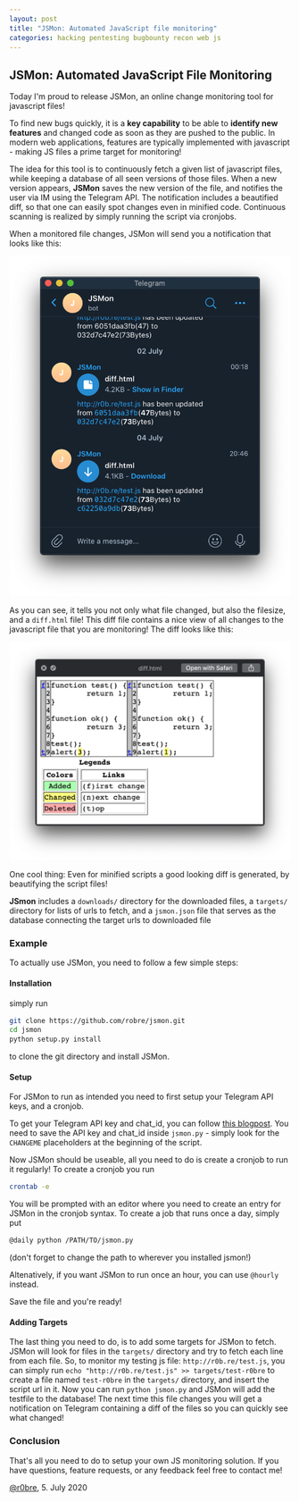 ```yaml
---
layout: post
title: "JSMon: Automated JavaScript file monitoring"
categories: hacking pentesting bugbounty recon web js
---
```


## JSMon: Automated JavaScript File Monitoring
Today I'm proud to release JSMon, an online change monitoring tool for javascript files!

To find new bugs quickly, it is a **key capability** to be able to **identify new features** and changed code as soon as they are pushed to the public. In modern web applications, features are typically implemented with javascript - making JS files a prime target for monitoring!

The idea for this tool is to continuously fetch a given list of javascript files, while keeping a database of all seen versions of those files. When a new version appears, **JSMon** saves the new version of the file, and notifies the user via IM using the Telegram API. The notification includes a beautified diff, so that one can easily spot changes even in minified code.
Continuous scanning is realized by simply running the script via cronjobs. 

When a monitored file changes, JSMon will send you a notification that looks like this:

![](assets/jsmontelegram.png)

As you can see, it tells you not only what file changed, but also the filesize, and a ``diff.html`` file! This diff file contains a nice view of all changes to the javascript file that you are monitoring!
The diff looks like this:

![](assets/jsmondiff.png)

One cool thing: Even for minified scripts a good looking diff is generated, by beautifying the script files!

**JSmon** includes a `downloads/` directory for the downloaded files, a `targets/` directory for lists of urls to fetch, and a `jsmon.json` file that serves as the database connecting the target urls to downloaded file

### Example

To actually use JSMon, you need to follow a few simple steps:

#### Installation

simply run 
```bash
git clone https://github.com/robre/jsmon.git 
cd jsmon
python setup.py install
```
to clone the git directory and install JSMon.

#### Setup

For JSMon to run as intended you need to first setup your Telegram API keys, and a cronjob.

To get your Telegram API key and chat_id, you can follow [this blogpost](https://blog.r0b.re/automation/bash/2020/06/30/setup-telegram-notifications-for-your-shell.html).
You need to save the API key and chat_id inside `jsmon.py` - simply look for the `CHANGEME` placeholders at the beginning of the script.

Now JSMon should be useable, all you need to do is create a cronjob to run it regularly! To create a cronjob you run 
```bash
crontab -e
```
You will be prompted with an editor where you need to create an entry for JSMon in the cronjob syntax. To create a job that runs once a day, simply put 
```bash
@daily python /PATH/TO/jsmon.py
```
(don't forget to change the path to wherever you installed jsmon!)

Altenatively, if you want JSMon to run once an hour, you can use `@hourly` instead.

Save the file and you're ready!

#### Adding Targets
The last thing you need to do, is to add some targets for JSMon to fetch. JSMon will look for files in the `targets/` directory and try to fetch each line from each file. So, to monitor my testing js file: `http://r0b.re/test.js`, you can simply run `echo "http://r0b.re/test.js" >> targets/test-r0bre` to create a file named `test-r0bre` in the `targets/` directory, and insert the script url in it.
Now you can run `python jsmon.py` and JSMon will add the testfile to the database! The next time this file changes you will get a notification on Telegram containing a diff of the files so you can quickly see what changed!

### Conclusion

That's all you need to do to setup your own JS monitoring solution. If you have questions, feature requests, or any feedback feel free to contact me!


[@r0bre](https://twitter.com/r0bre), 5. July 2020

